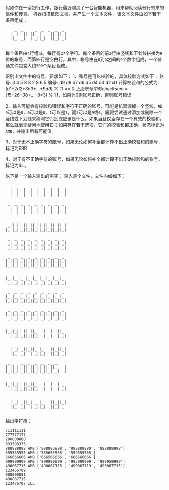 假如你在一家银行工作，银行最近购买了一台智能机器，用来帮助阅读分行寄来的信件和传真。
机器扫描纸质文档，并产生一个文本文件，该文本文件由如下若干条目组成：
 
```
    _  _     _  _  _  _  _ 
  | _| _||_||_ |_   ||_||_|
  ||_  _|  | _||_|  ||_| _|
  
```
 
每个条目由`4`行组成，每行有`27`个字符。每个条目的前`3`行由竖线和下划线拼接为`9`位的帐号，而第四行是空白行。其中，帐号由在`0`到`9`之间的`9`个数字组成，一个普通文件包含大约`500`个条目组成。
 
识别出文件中的符号，要求如下：
1、账号是可以校验的，具体校验方式如下：
账号:  3  4  5  8  8  2  8  6  5
编号:  d9 d8 d7 d6 d5 d4 d3 d2 d1
计算校验和的公式为: 
(d1+2*d2+3*d3+...+9*d9) % 11 == 0
上面账号中的checksum = (1*5+2*6+3*8+...+9*3) % 11，如果为0则账号正确，否则账号错误
 
2、输入可能会有校验和错误和字符不正确的账号，可能是机器漏掉一个竖线，如`9`可以是`8`，`0`可以是`8`，`1`可以是`7`，而`5`可以是`9`或`6`。需要尝试通过添加或删除一个竖线或下划线来猜测它们到底应该是什么。如果当且仅当存在一个有效的校验和，那么就毫无疑问地使用它；如果存在若干选项，它们的校验和都正确，状态标记为`AMB`，并输出所有可能值。
 
3、对于无不正确字符的账号，如果无论如何补全都计算不出正确校验和的账号，标记为ERR
 
4、对于有不正确字符的账号，如果无论如何补全都计算不出正确校验和的账号，标记为ILL。
 
以下是一个输入输出的例子：
输入是个文件，文件内如如下：
```
 
  |  |  |  |  |  |  |  |  |
  |  |  |  |  |  |  |  |  |
 
 _  _  _  _  _  _  _  _  _
  |  |  |  |  |  |  |  |  |
  |  |  |  |  |  |  |  |  |
 
 _  _  _  _  _  _  _  _  _
 _|| || || || || || || || |
|_ |_||_||_||_||_||_||_||_|
 
 _  _  _  _  _  _  _  _  _
 _| _| _| _| _| _| _| _| _|
 _| _| _| _| _| _| _| _| _|
 
 _  _  _  _  _  _  _  _  _
|_||_||_||_||_||_||_||_||_|
|_||_||_||_||_||_||_||_||_|
 
 _  _  _  _  _  _  _  _  _
|_ |_ |_ |_ |_ |_ |_ |_ |_
 _| _| _| _| _| _| _| _| _|
 
 _  _  _  _  _  _  _  _  _
|_ |_ |_ |_ |_ |_ |_ |_ |_
|_||_||_||_||_||_||_||_||_|
 
 _  _  _  _  _  _  _  _  _
|_||_||_||_||_||_||_||_||_|
 _| _| _| _| _| _| _| _| _|
 
    _  _  _  _  _  _     _
|_||_|| || ||_   |  |  ||_
  | _||_||_||_|  |  |  | _|
 
    _  _     _  _  _  _  _
  | _| _||_||_ |_   ||_||_|
  ||_  _|  | _||_|  ||_| _|
 
 _     _  _  _  _  _  _
| || || || || || || ||_   |
|_||_||_||_||_||_||_| _|  |
 
    _  _  _  _  _  _     _
|_||_|| ||_||_   |  |  | _
  | _||_||_||_|  |  |  | _|
 
    _  _     _  _  _  _  _
  | _| _||_| _ |_   ||_||_|
  ||_  _|  | _||_|  ||_| _
 
```
 
输出字符串：
```
711111111
777777177
200800000
333393333
888888888 AMB ['888886888', '888888880', '888888988']
555555555 AMB ['555655555', '559555555']
666666666 AMB ['666566666', '686666666']
999999999 AMB ['899999999', '993999999', '999959999']
490067715 AMB ['490067115', '490067719', '490867715']
123456789
000000051
490867715
1234?678? ILL
```
